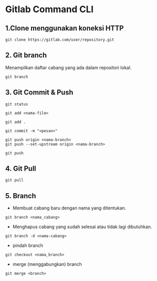 # Gitlab Command CLI

## 1.Clone menggunakan koneksi HTTP
```
git clone https://gitlab.com/user/repository.git
```
## 2. Git branch
Menampilkan daftar cabang yang ada dalam repositori lokal.
```
git branch
```


## 3. Git Commit & Push
```
git status
```

```
git add <nama-file>
```
```
git add .
```
```
git commit -m "<pesan>"
```
```
git push origin <nama-branch>
git push --set-upstream origin <nama-branch>
```
```
git push
```

## 4. Git Pull
```
git pull
```

## 5. Branch
- Membuat cabang baru dengan nama yang ditentukan.
```
git branch <nama_cabang>
```
- Menghapus cabang yang sudah selesai atau tidak lagi dibutuhkan.
```
git branch -d <nama-cabang>
```
- pindah branch
```
git checkout <nama_branch>
```
- merge (menggabungkan) branch
```
git merge <branch>
```



